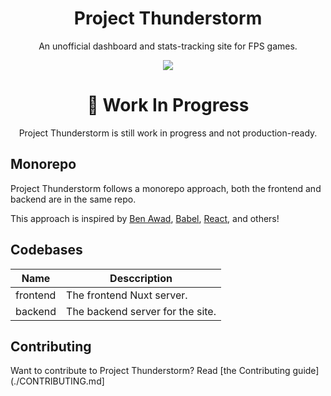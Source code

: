 <div> <h1 align="center">
  Project Thunderstorm
</h1>
  <p align=center>An unofficial dashboard and stats-tracking site for FPS games.</p>
  <p align="center">
    <a href="https://github.com/BLThunderstorm/Thunderstorm/actions/workflows/codeql-analysis.yml"><img src="https://github.com/BLThunderstorm/Thunderstorm/actions/workflows/codeql-analysis.yml/badge.svg?branch=development"></a>
    </p>
  
  <h1 align=center>🚧 Work In Progress</h1>
  <p align="center">Project Thunderstorm is still work in progress and not production-ready.</p>

</div>

## Monorepo
Project Thunderstorm follows a monorepo approach, both the frontend and backend are in the same repo.

This approach is inspired by [Ben Awad](https://github.com/benawad/dogehouse), [Babel](https://github.com/babel/babel/), [React](https://github.com/facebook/react/), and others!

## Codebases

| Name     | Desccription                     |
| -------- | -------------------------------- |
| frontend | The frontend Nuxt server.        |
| backend  | The backend server for the site. |

## Contributing

Want to contribute to Project Thunderstorm? Read
[the Contributing guide](./CONTRIBUTING.md]
